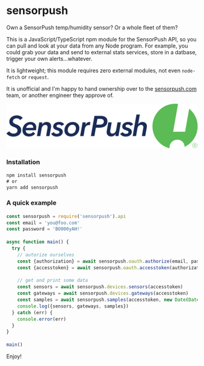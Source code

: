 # sensorpush

Own a SensorPush temp/humidity sensor? Or a whole fleet of them?

This is a JavaScript/TypeScript npm module for the SensorPush API, so you can pull and look at your data from any Node program. For example, you could grab your data and send to external stats services, store in a datbase, trigger your own alerts...whatever.

It is lightweight; this module requires zero external modules, not even `node-fetch` or `request`.

It is unofficial and I'm happy to hand ownership over to the [sensorpush.com](http://www.sensorpush.com) team, or another engineer they approve of.

![SensorPush](https://github.com/malgorithms/sensorpush/raw/master/media/logo.png)

### Installation

```
npm install sensorpush
# or
yarn add sensorpush
```

### A quick example

```javascript
const sensorpush = require('sensorpush').api
const email = 'you@foo.com'
const password = 'BO000yAH!'

async function main() {
  try {
    // autorize ourselves
    const {authorization} = await sensorpush.oauth.authorize(email, password)
    const {accesstoken} = await sensorpush.oauth.accesstoken(authorization)

    // get and print some data
    const sensors = await sensorpush.devices.sensors(accesstoken)
    const gateways = await sensorpush.devices.gateways(accesstoken)
    const samples = await sensorpush.samples(accesstoken, new Date(Date.now() - 3600000), 5)
    console.log({sensors, gateways, samples})
  } catch (err) {
    console.error(err)
  }
}

main()
```

Enjoy!
